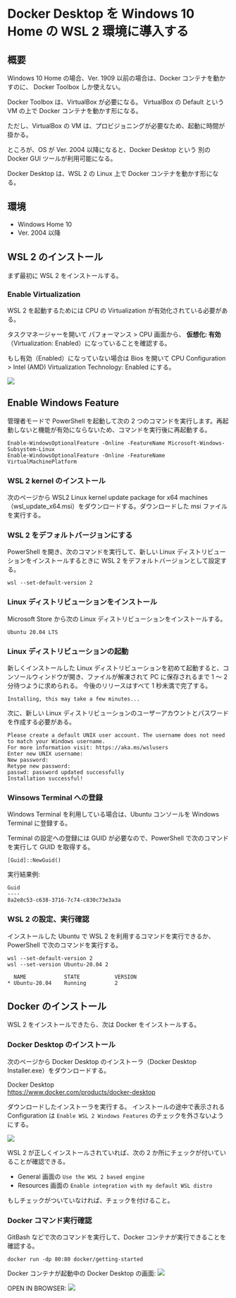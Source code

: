 # Docker Desktop を Windows 10 Home の WSL 2 環境に導入する

## 概要

Windows 10 Home の場合、Ver. 1909 以前の場合は、Docker コンテナを動かすのに、
Docker Toolbox しか使えない。

Docker Toolbox は、VirtualBox が必要になる。
VirtualBox の Default という VM の上で Docker コンテナを動かす形になる。

ただし、VirtualBox の VM は、プロビジョニングが必要なため、起動に時間が掛かる。

ところが、OS が Ver. 2004 以降になると、Docker Desktop という
別の Docker GUI ツールが利用可能になる。

Docker Desktop は、WSL 2 の Linux 上で Docker コンテナを動かす形になる。

## 環境

- Windows Home 10
- Ver. 2004 以降

## WSL 2 のインストール

まず最初に WSL 2 をインストールする。

### Enable Virtualization  

WSL 2 を起動するためには CPU の Virtualization が有効化されている必要がある。

タスクマネージャーを開いて パフォーマンス > CPU 画面から、 **仮想化: 有効**（Virtualization: Enabled）になっていることを確認する。

もし有効（Enabled）になっていない場合は Bios を開いて CPU Configuration > Intel (AMD) Virtualization Technology: Enabled にする。

![](./task_manager.png)

## Enable Windows Feature

管理者モードで PowerShell を起動して次の 2 つのコマンドを実行します。再起動しないと機能が有効にならないため、コマンドを実行後に再起動する。

```console
Enable-WindowsOptionalFeature -Online -FeatureName Microsoft-Windows-Subsystem-Linux
Enable-WindowsOptionalFeature -Online -FeatureName VirtualMachinePlatform
```

### WSL 2 kernel のインストール

次のページから WSL2 Linux kernel update package for x64 machines（wsl_update_x64.msi）をダウンロードする。ダウンロードした msi ファイルを実行する。

### WSL 2 をデフォルトバージョンにする

PowerShell を開き、次のコマンドを実行して、新しい Linux ディストリビューションをインストールするときに WSL 2 をデフォルトバージョンとして設定する。

```console
wsl --set-default-version 2
```

### Linux ディストリビューションをインストール

Microsoft Store から次の Linux ディストリビューションをインストールする。

```
Ubuntu 20.04 LTS
```

### Linux ディストリビューションの起動

新しくインストールした Linux ディストリビューションを初めて起動すると、コンソールウィンドウが開き、ファイルが解凍されて PC に保存されるまで 1 ～ 2 分待つように求められる。
今後のリリースはすべて 1 秒未満で完了する。

```
Installing, this may take a few minutes...
```

次に、新しい Linux ディストリビューションのユーザーアカウントとパスワードを作成する必要がある。

```console
Please create a default UNIX user account. The username does not need to match your Windows username.
For more information visit: https://aka.ms/wslusers
Enter new UNIX username: 
New password:
Retype new password:
passwd: password updated successfully
Installation successful!
```

### Winsows Terminal への登録

Windows Terminal を利用している場合は、Ubuntu コンソールを Windows Terminal に登録する。


Terminal の設定への登録には GUID が必要なので、PowerShell で次のコマンドを実行して GUID を取得する。

```console
[Guid]::NewGuid()
```

実行結果例:
```
Guid
----
8a2e8c53-c638-3716-7c74-c830c73e3a3a
```

### WSL 2 の設定、実行確認

インストールした Ubuntu で WSL 2 を利用するコマンドを実行できるか、PowerShell で次のコマンドを実行する。

```console
wsl --set-default-version 2
wsl --set-version Ubuntu-20.04 2
```

```
  NAME            STATE           VERSION
* Ubuntu-20.04    Running         2
```

## Docker のインストール

WSL 2 をインストールできたら、次は Docker をインストールする。

### Docker Desktop のインストール

次のページから Docker Desktop のインストーラ（Docker Desktop Installer.exe）をダウンロードする。

Docker Desktop  
https://www.docker.com/products/docker-desktop

ダウンロードしたインストーラを実行する。 インストールの途中で表示される Configuration は `Enable WSL 2 Windows Features` のチェックを外さないようにする。

![](./configuration_docker_desktop_installation.png)

WSL 2 が正しくインストールされていれば、次の 2 か所にチェックが付いていることが確認できる。
- General 画面の `Use the WSL 2 based engine` 
- Resources 画面の `Enable integration with my default WSL distro`  

もしチェックがついていなければ、チェックを付けること。

### Docker コマンド実行確認 

GitBash などで次のコマンドを実行して、Docker コンテナが実行できることを確認する。

```console
docker run -dp 80:80 docker/getting-started
```

Docker コンテナが起動中の Docker Desktop の画面:
![](./docker_desktop.png)

OPEN IN BROWSER:
![](./dokcer_container_getting_started.png)
